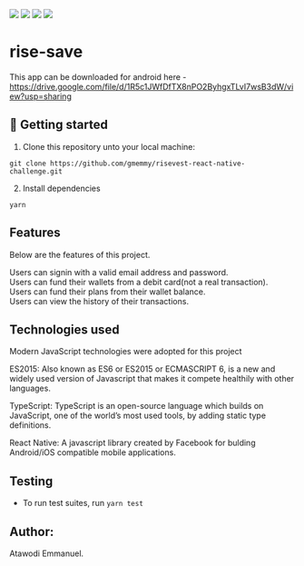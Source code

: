 ![](https://github.com/gmemmy/risevest-react-native-challenge/blob/develop/coverage/badge-branches.svg?sanitize=true)
![](https://github.com/gmemmy/risevest-react-native-challenge/blob/develop/coverage/badge-functions.svg?sanitize=true)
![](https://github.com/gmemmy/risevest-react-native-challenge/blob/develop/coverage/badge-lines.svg?sanitize=true)
![](https://github.com/gmemmy/risevest-react-native-challenge/blob/develop/coverage/badge-statements.svg?sanitize=true)
# rise-save

This app can be downloaded for android here - https://drive.google.com/file/d/1R5c1JWfDfTX8nPO2ByhgxTLvI7wsB3dW/view?usp=sharing

## 📖 Getting started

1. Clone this repository unto your local machine:
```
git clone https://github.com/gmemmy/risevest-react-native-challenge.git
```
2. Install dependencies
```
yarn
```

## Features
Below are the features of this project.

Users can signin with a valid email address and password.<br/>
Users can fund their wallets from a debit card(not a real transaction).<br/>
Users can fund their plans from their wallet balance.<br/>
Users can view the history of their transactions.<br/>

## Technologies used

Modern JavaScript technologies were adopted for this project

ES2015: Also known as ES6 or ES2015 or ECMASCRIPT 6, is a new and widely used version of Javascript
that makes it compete healthily with other languages.

TypeScript: TypeScript is an open-source language which builds on JavaScript, one of the world’s most used tools, by adding static type definitions.

React Native: A javascript library created by Facebook for bulding Android/iOS compatible mobile applications.


## Testing
- To run test suites, run `yarn test`

## Author:
Atawodi Emmanuel.
